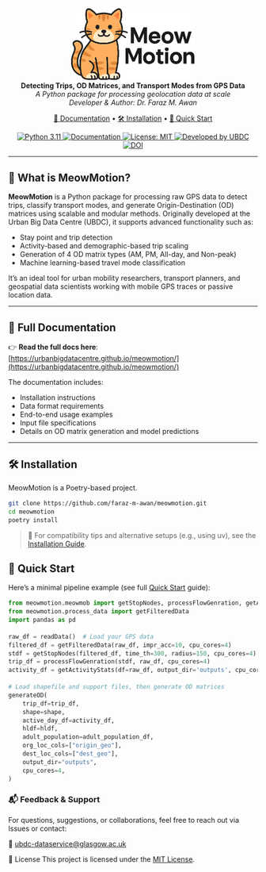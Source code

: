 <p align="center">
  <img src="docs/assets/meowmotion_logo.png" alt="MeowMotion Logo" width="250"/><br>
  <strong>Detecting Trips, OD Matrices, and Transport Modes from GPS Data</strong><br>
  <em>A Python package for processing geolocation data at scale</em><br>
  <em>Developer & Author: Dr. Faraz M. Awan</em>
</p>

<p align="center">
  <a href="https://urbanbigdatacentre.github.io/meowmotion/">📖 Documentation</a> •
  <a href="#installation">🛠 Installation</a> •
  <a href="#quick-start">🚀 Quick Start</a>
</p>

<p align="center">
  <a href="https://www.python.org/downloads/release/python-311/">
    <img src="https://img.shields.io/badge/python-3.11-blue.svg" alt="Python 3.11">
  </a>
  <a href="https://urbanbigdatacentre.github.io/meowmotion/">
    <img src="https://img.shields.io/badge/docs-online-brightgreen.svg" alt="Documentation">
  </a>
  <a href="https://github.com/faraz-m-awan/meowmotion/blob/main/LICENSE">
    <img src="https://img.shields.io/badge/license-MIT-green.svg" alt="License: MIT">
  </a>
  <a href="https://www.ubdc.ac.uk/">
    <img src="https://img.shields.io/badge/developed%20by-UBDC-blueviolet" alt="Developed by UBDC">
  </a>
  <a href="https://doi.org/10.5281/zenodo.15346203">
    <img src="https://img.shields.io/badge/DOI-10.5281%2Fzenodo.15346203-blue.svg" alt="DOI">
  </a>
  <!-- Optional: Build Status -->
  <!--
  <a href="https://github.com/faraz-m-awan/meowmotion/actions">
    <img src="https://github.com/faraz-m-awan/meowmotion/actions/workflows/main.yml/badge.svg" alt="Build Status">
  </a>
  -->
</p>


---

## 🐾 What is MeowMotion?

**MeowMotion** is a Python package for processing raw GPS data to detect trips, classify transport modes, and generate Origin-Destination (OD) matrices using scalable and modular methods. Originally developed at the Urban Big Data Centre (UBDC), it supports advanced functionality such as:

- Stay point and trip detection
- Activity-based and demographic-based trip scaling
- Generation of 4 OD matrix types (AM, PM, All-day, and Non-peak)
- Machine learning-based travel mode classification

It’s an ideal tool for urban mobility researchers, transport planners, and geospatial data scientists working with mobile GPS traces or passive location data.

---

## 📖 Full Documentation

👉 **Read the full docs here**: [https://urbanbigdatacentre.github.io/meowmotion/](https://urbanbigdatacentre.github.io/meowmotion/)

The documentation includes:

- Installation instructions
- Data format requirements
- End-to-end usage examples
- Input file specifications
- Details on OD matrix generation and model predictions

---

## 🛠 Installation

MeowMotion is a Poetry-based project.

```bash
git clone https://github.com/faraz-m-awan/meowmotion.git
cd meowmotion
poetry install
```
> 🔧 For compatibility tips and alternative setups (e.g., using uv), see the [Installation Guide](https://urbanbigdatacentre.github.io/meowmotion/getting-started/installation/).

## 🚀 Quick Start

Here’s a minimal pipeline example (see full [Quick Start](https://urbanbigdatacentre.github.io/meowmotion/getting-started/quick-start/) guide):

```python
from meowmotion.meowmob import getStopNodes, processFlowGenration, getActivityStats, generateOD
from meowmotion.process_data import getFilteredData
import pandas as pd

raw_df = readData()  # Load your GPS data
filtered_df = getFilteredData(raw_df, impr_acc=10, cpu_cores=4)
stdf = getStopNodes(filtered_df, time_th=300, radius=150, cpu_cores=4)
trip_df = processFlowGenration(stdf, raw_df, cpu_cores=4)
activity_df = getActivityStats(df=raw_df, output_dir='outputs', cpu_cores=4)

# Load shapefile and support files, then generate OD matrices
generateOD(
    trip_df=trip_df,
    shape=shape,
    active_day_df=activity_df,
    hldf=hldf,
    adult_population=adult_population_df,
    org_loc_cols=["origin_geo"],
    dest_loc_cols=["dest_geo"],
    output_dir="outputs",
    cpu_cores=4,
)

```
### 📬 Feedback & Support
For questions, suggestions, or collaborations, feel free to reach out via Issues or contact:

📧 ubdc-dataservice@glasgow.ac.uk

📄 License
This project is licensed under the [MIT License](https://choosealicense.com/licenses/mit/).
